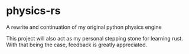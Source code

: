 # physics-rs
A rewrite and continuation of my original python physics engine

This project will also act as my personal stepping stone for learning rust. With that being the case, feedback is greatly appreciated.
